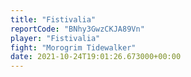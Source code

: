 ```yaml
---
title: "Fistivalia"
reportCode: "BNhy3GwzCKJA89Vn"
player: "Fistivalia"
fight: "Morogrim Tidewalker"
date: 2021-10-24T19:01:26.673000+00:00
---
```

